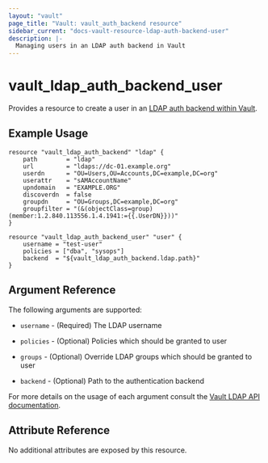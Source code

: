 ```yaml
---
layout: "vault"
page_title: "Vault: vault_auth_backend resource"
sidebar_current: "docs-vault-resource-ldap-auth-backend-user"
description: |-
  Managing users in an LDAP auth backend in Vault
---
```


# vault\_ldap\_auth\_backend\_user

Provides a resource to create a user in an [LDAP auth backend within Vault](https://www.vaultproject.io/docs/auth/ldap.html).

## Example Usage

```hcl
resource "vault_ldap_auth_backend" "ldap" {
    path        = "ldap"
    url         = "ldaps://dc-01.example.org"
    userdn      = "OU=Users,OU=Accounts,DC=example,DC=org"
    userattr    = "sAMAccountName"
    upndomain   = "EXAMPLE.ORG"
    discoverdn  = false
    groupdn     = "OU=Groups,DC=example,DC=org"
    groupfilter = "(&(objectClass=group)(member:1.2.840.113556.1.4.1941:={{.UserDN}}))"
}

resource "vault_ldap_auth_backend_user" "user" {
    username = "test-user"
    policies = ["dba", "sysops"]
    backend  = "${vault_ldap_auth_backend.ldap.path}"
}
```

## Argument Reference

The following arguments are supported:

* `username` - (Required) The LDAP username

* `policies` - (Optional) Policies which should be granted to user

* `groups` - (Optional) Override LDAP groups which should be granted to user

* `backend` - (Optional) Path to the authentication backend

For more details on the usage of each argument consult the [Vault LDAP API documentation](https://www.vaultproject.io/api/auth/ldap/index.html).

## Attribute Reference

No additional attributes are exposed by this resource.
